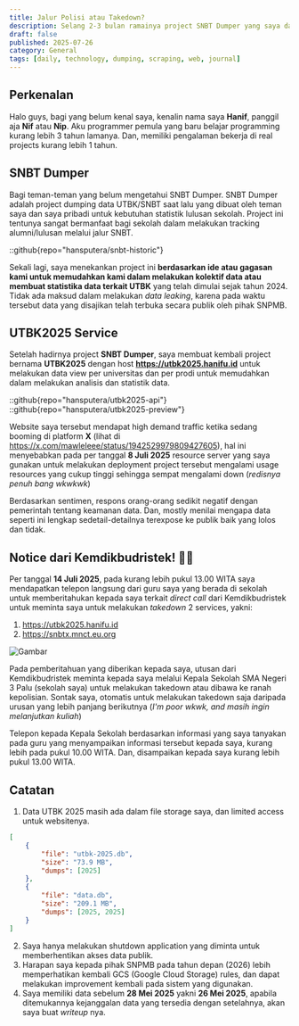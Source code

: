 ```yaml
---
title: Jalur Polisi atau Takedown?
description: Selang 2-3 bulan ramainya project SNBT Dumper yang saya dan teman saya. Hal tersebut mendapatkan notice dari Kemdikbudristek untuk meminta saya untuk melakukan takedown atau melalui jalur kepolisian.
draft: false
published: 2025-07-26
category: General
tags: [daily, technology, dumping, scraping, web, journal]
---
```


## Perkenalan
Halo guys, bagi yang belum kenal saya, kenalin nama saya **Hanif**, panggil aja **Nif** atau **Nip**.
Aku programmer pemula yang baru belajar programming kurang lebih 3 tahun lamanya. Dan, memiliki pengalaman bekerja di real projects kurang lebih 1 tahun.

## SNBT Dumper
Bagi teman-teman yang belum mengetahui SNBT Dumper. SNBT Dumper adalah project dumping data UTBK/SNBT saat lalu yang dibuat oleh teman saya dan saya pribadi untuk kebutuhan statistik lulusan sekolah. Project ini tentunya sangat bermanfaat bagi sekolah dalam melakukan tracking alumni/lulusan melalui jalur SNBT.

::github{repo="hansputera/snbt-historic"}

Sekali lagi, saya menekankan project ini **berdasarkan ide atau gagasan kami untuk memudahkan kami dalam melakukan kolektif data atau membuat statistika data terkait UTBK** yang telah dimulai sejak tahun 2024. Tidak ada maksud dalam melakukan _data leaking_, karena pada waktu tersebut data yang disajikan telah terbuka secara publik oleh pihak SNPMB.

## UTBK2025 Service
Setelah hadirnya project **SNBT Dumper**, saya membuat kembali project bernama **UTBK2025** dengan host **https://utbk2025.hanifu.id** untuk melakukan data view per universitas dan per prodi untuk memudahkan dalam melakukan analisis dan statistik data.

::github{repo="hansputera/utbk2025-api"}
::github{repo="hansputera/utbk2025-preview"}

Website saya tersebut mendapat high demand traffic ketika sedang booming di platform **X** (lihat di https://x.com/mawleleee/status/1942529979809427605), hal ini menyebabkan pada per tanggal **8 Juli 2025** resource server yang saya gunakan untuk melakukan deployment project tersebut mengalami usage resources yang cukup tinggi sehingga sempat mengalami down (_redisnya penuh bang wkwkwk_)

Berdasarkan sentimen, respons orang-orang sedikit negatif dengan pemerintah tentang keamanan data. Dan, mostly menilai mengapa data seperti ini lengkap sedetail-detailnya terexpose ke publik baik yang lolos dan tidak.

## Notice dari Kemdikbudristek! 🤔🤔
Per tanggal **14 Juli 2025**, pada kurang lebih pukul 13.00 WITA saya mendapatkan telepon langsung dari guru saya yang berada di sekolah untuk memberitahukan kepada saya terkait _direct call_ dari Kemdikbudristek untuk meminta saya untuk melakukan _takedown_ 2 services, yakni:
1. https://utbk2025.hanifu.id
2. https://snbtx.mnct.eu.org

![Gambar](https://pbs.twimg.com/media/GvzKtLBWIAAxkPz?format=png&name=small)

Pada pemberitahuan yang diberikan kepada saya, utusan dari Kemdikbudristek meminta kepada saya melalui Kepala Sekolah SMA Negeri 3 Palu (sekolah saya) untuk melakukan takedown atau dibawa ke ranah kepolisian. Sontak saya, otomatis untuk melakukan takedown saja daripada urusan yang lebih panjang berikutnya (_I'm poor wkwk, and masih ingin melanjutkan kuliah_)

Telepon kepada Kepala Sekolah berdasarkan informasi yang saya tanyakan pada guru yang menyampaikan informasi tersebut kepada saya, kurang lebih pada pukul 10.00 WITA. Dan, disampaikan kepada saya kurang lebih pukul 13.00 WITA.

## Catatan
1. Data UTBK 2025 masih ada dalam file storage saya, dan limited access untuk websitenya.
```json
[
    {
        "file": "utbk-2025.db",
        "size": "73.9 MB",
        "dumps": [2025]
    },
    {
        "file": "data.db",
        "size": "209.1 MB",
        "dumps": [2025, 2025]
    }
]
```

2. Saya hanya melakukan shutdown application yang diminta untuk memberhentikan akses data publik.
3. Harapan saya kepada pihak SNPMB pada tahun depan (2026) lebih memperhatikan kembali GCS (Google Cloud Storage) rules, dan dapat melakukan improvement kembali pada sistem yang digunakan.
4. Saya memiliki data sebelum **28 Mei 2025** yakni **26 Mei 2025**, apabila ditemukannya kejanggalan data yang tersedia dengan setelahnya, akan saya buat _writeup_ nya.